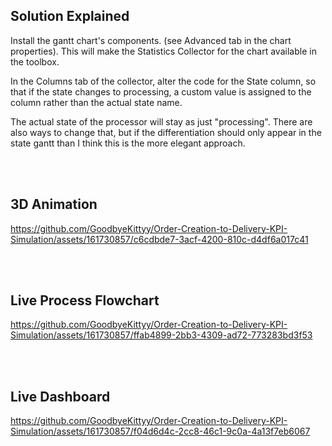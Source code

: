 ## Solution Explained
Install the gantt chart's components. (see Advanced tab in the chart properties). This will make the Statistics Collector for the chart available in the toolbox.

In the Columns tab of the collector, alter the code for the State column, so that if the state changes to processing, a custom value is assigned to the column rather than the actual state name.

The actual state of the processor will stay as just "processing". There are also ways to change that, but if the differentiation should only appear in the state gantt than I think this is the more elegant approach.

</br></br>

## 3D Animation 

https://github.com/GoodbyeKittyy/Order-Creation-to-Delivery-KPI-Simulation/assets/161730857/c6cdbde7-3acf-4200-810c-d4df6a017c41

</br></br>

## Live Process Flowchart

https://github.com/GoodbyeKittyy/Order-Creation-to-Delivery-KPI-Simulation/assets/161730857/ffab4899-2bb3-4309-ad72-773283bd3f53

</br></br>

## Live Dashboard

https://github.com/GoodbyeKittyy/Order-Creation-to-Delivery-KPI-Simulation/assets/161730857/f04d6d4c-2cc8-46c1-9c0a-4a13f7eb6067


